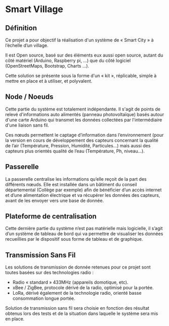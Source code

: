 Smart Village
=============


Définition
----------

Ce projet a pour objectif la réalisation d'un système de « Smart City » à l’échelle d’un village.

Il est Open source, basé sur des éléments eux aussi open source, autant du côté matériel (Arduino, Raspberry pi, …) que du côté logiciel (OpenStreetMaps, Bootstrap, Charts …).

Cette solution se présente sous la forme d'un « kit », réplicable, simple à mettre en place et à utiliser, et polyvalent.

Node / Noeuds
-------------

Cette partie du système est totalement indépendante. Il s'agit de points de relevé d'informations auto alimentés (panneau photovoltaïque) basés autour d'une carte Arduino qui transmet les données collectées par l'intermédiaire d'une liaison sans fil.

Ces nœuds permettent le captage d’information dans l’environnement (pour la version en cours de développement des capteurs concernant la qualité de l’air (Température, Pression, Humidité, Particules...) mais aussi des capteurs plus orientés qualité de l’eau (Température, Ph, niveau…).

Passerelle
----------
La passerelle centralise les informations qu’elle reçoit de la part des différents nœuds.
Elle est installée dans un bâtiment du conseil départemental (Collège par exemple) afin de bénéficier d’un accès internet et d’une alimentation électrique  et va récupérer les données des capteurs, avant de les envoyer vers une base de donnée.

Plateforme de centralisation
----------------------------

Cette dernière partie du système n’est pas matérielle mais logicielle, il s’agit d’un système de tableau de bord qui va permettre de visualiser les données recueillies par le dispositif sous forme de tableau et de graphique.

Transmission Sans Fil
---------------------
Les solutions de transmission de donnée retenues pour ce projet sont toutes basées sur des technologies radio :
 * Radio « standard » 433MHz (appareils domotique, etc).
 * xBee / ZigBee, protocole dérivé de la radio, optimisé pour la portée.
 * LoRa, dérivé également de la technologie radio, orienté basse consommation longue portée.

Solution de transmission sans fil sera choisie en fonction des résultat obtenus lors des tests et de la situation dans laquelle le système sera mis en place.
